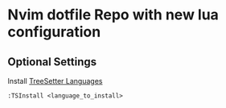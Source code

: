# Nvim dotfile Repo with new lua configuration

## Optional Settings

Install [TreeSetter Languages](https://github.com/nvim-treesitter/nvim-treesitter)

```vim
:TSInstall <language_to_install>
```
